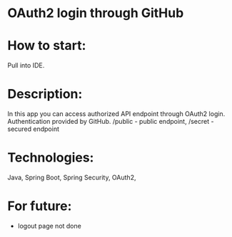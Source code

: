 # OAuth2 login through GitHub

# How to start: 

Pull into IDE.

# Description: 

In this app you can access authorized API endpoint through OAuth2 login. Authentication provided by GitHub.
/public - public endpoint, /secret - secured endpoint

# Technologies: 

Java, Spring Boot, Spring Security, OAuth2, 

# For future:

- logout page not done
